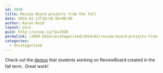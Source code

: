 ```yaml
---
id: 2938
title: Review Board projects from the fall
date: 2014-02-12T10:58:18+00:00
author: Karen Reid
layout: post
guid: http://ucosp.ca/?p=2938
permalink: /2009-2010/uncategorized/2014/02/review-board-projects-from-the-fall/
categories:
  - Uncategorized
---
```

<span style="line-height: 1.5em;">Check out the <a href="http://reviewboardstudents.wordpress.com/2014/02/12/ucosp-fall-2013-student-demos/">demos</a> that students working on ReviewBoard created in the fall term.  Great work!</span>

<span style="line-height: 1.5em;"> </span>